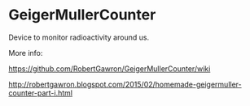 GeigerMullerCounter
====

Device to monitor radioactivity around us.

More info:

https://github.com/RobertGawron/GeigerMullerCounter/wiki

http://robertgawron.blogspot.com/2015/02/homemade-geigermuller-counter-part-i.html

